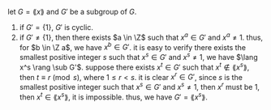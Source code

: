 let $G=\lang x \rang$ and $G'$ be a subgroup of $G$. 
1. if $G'=\{1\}$, $G'$ is cyclic.
2. if $G'\not =\{1\}$, then there exists $a \in \Z$ such that $x^a \in G'$ and $x^a \not = 1$. thus, for $b \in \Z a$, we have $x^b \in G'$. it is easy to verify there exists the smallest positive integer $s$ such that $x^s \in G'$ and $x^s \not = 1$, we have $\lang x^s \rang \sub G'$. suppose there exists $x^t\in G'$ such that $x^t\notin \lang x^s \rang$, then $t \equiv r \pmod s$, where $1\le r<s$. it is clear $x^r\in G'$, since $s$ is the smallest positive integer such that $x^s \in G'$ and $x^s \not = 1$, then $x^r$ must be $1$, then $x^t \in \lang x^s \rang$, it is impossible. thus, we have $G'=\lang x^s \rang$.